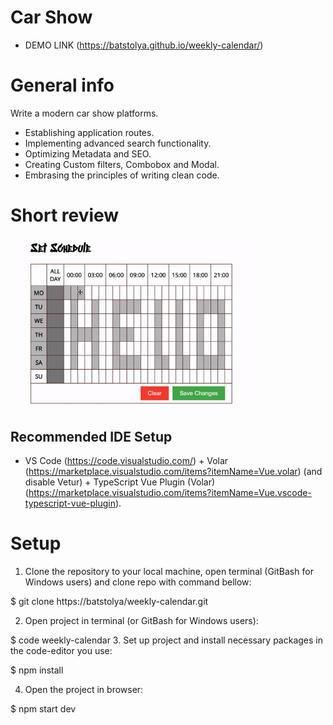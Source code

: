 # Car Show

- DEMO LINK (https://batstolya.github.io/weekly-calendar/)

# General info

Write a modern car show platforms.

- Establishing application routes.
- Implementing advanced search functionality.
- Optimizing Metadata and SEO.
- Creating Custom filters, Combobox and Modal.
- Embrasing the principles of writing clean code.

# Short review

<div style="display: flex;">
  <img src="https://github.com/batstolya/weekly-calendar/blob/main/src/assets/1.gif" width="400">
</div>

## Recommended IDE Setup

- VS Code (https://code.visualstudio.com/) + Volar (https://marketplace.visualstudio.com/items?itemName=Vue.volar) (and disable Vetur) + TypeScript Vue Plugin (Volar) (https://marketplace.visualstudio.com/items?itemName=Vue.vscode-typescript-vue-plugin).

# Setup

1. Clone the repository to your local machine, open terminal (GitBash for Windows users) and clone repo with command bellow:

$ git clone https://batstolya/weekly-calendar.git

2. Open project in terminal (or GitBash for Windows users):

$ code weekly-calendar 3. Set up project and install necessary packages in the code-editor you use:

$ npm install

4. Open the project in browser:

$ npm start dev
